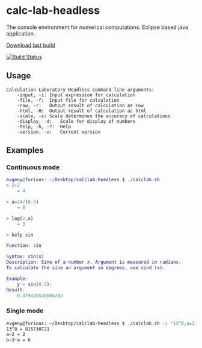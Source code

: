 # calc-lab-headless
The console environment for numerical computations. Eclipse based java application.

[Download last build](http://calc-lab.com:8080/job/calc-lab-headless/lastStableBuild/artifact/build/product/target/calclab-headless-1.0.0-SNAPSHOT.zip)

[![Build Status](http://calc-lab.com:8080/job/calc-lab-headless/lastStableBuild/badge/icon)](http://calc-lab.com:8080/job/calc-lab-headless/lastStableBuild/)


## Usage
```
Calculation Laboratory Headless command line arguments:
	-input, -i:	Input expression for calculation
	-file, -f:	Input file for calculation
	-row, -r:	Output result of calculation as row
	-html, -H:	Output result of calculation as html
	-scale, -s:	Scale determines the accuracy of calculations
	-display, -d:	Scale for display of numbers
	-help, -h, -?:	Help
	-version, -v:	Current version
```

## Examples
### Continuous mode
```matlab
evgeny@furious: ~/Desktop/calclab-headless $ ./calclab.sh
> 2+2
	= 4

> a=24/(8-5)
	= 8

> log(2,a)
	= 3

> help sin

Function: sin

Syntax: sin(x)
Description: Sine of a number x. Argument is measured in radians. 
To calculatе the sine an argument in degrees, use sind (x).

Example:
	y = sin(0.5);
Result:
	0.479425538604203
```

### Single mode
```sh
evgeny@furious: ~/Desktop/calclab-headless $ ./calclab.sh -i "13^8;a=2;b=3*a;"
13^8 = 815730721
a=2 = 2
b=3*a = 6
```

